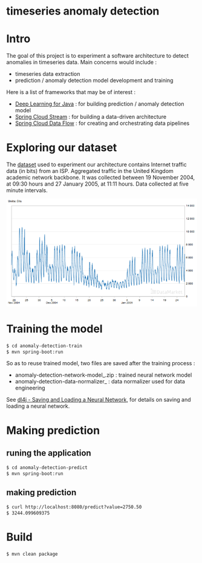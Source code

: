 # timeseries anomaly detection

# Intro
The goal of this project is to experiment a software architecture to detect anomalies 
in timeseries data. 
Main concerns would include :
- timeseries data extraction
- prediction / anomaly detection model development and training

Here is a list of frameworks that may be of interest :
- [Deep Learning for Java](https://deeplearning4j.org/) : for building prediction / anomaly detection model
- [Spring Cloud Stream](https://cloud.spring.io/spring-cloud-stream/) : for building a data-driven architecture
- [Spring Cloud Data Flow](http://cloud.spring.io/spring-cloud-dataflow/) : for creating and orchestrating data pipelines 


# Exploring our dataset

The [dataset](https://datamarket.com/data/set/232g/internet-traffic-data-in-bits-from-an-isp-aggregated-traffic-in-the-united-kingdom-academic-network-backbone-it-was-collected-between-19-november-2004-at-0930-hours-and-27-january-2005-at-1111-hours-data-collected-at-five-minute-intervals#!ds=232g&display=line) used to experiment our architecture contains Internet traffic data (in bits) from an ISP.
Aggregated traffic in the United Kingdom academic network backbone. It was collected between 19 November 2004, at 09:30 hours and 27 January 2005, at 11:11 hours. Data collected at five minute intervals.

![Alt text](data_traffic.png)


# Training the model

```shell
$ cd anomaly-detection-train
$ mvn spring-boot:run
```

So as to reuse trained model, two files are saved after the training process :

- anomaly-detection-network-model_<version>.zip : trained neural network model
- anomaly-detection-data-normalizer_<version> : data normalizer used for data engineering

See [dl4j - Saving and Loading a Neural Network](https://deeplearning4j.org/modelpersistence#saving-and-loading-a-neural-network), for details on saving and loading a neural network.

# Making prediction

## runing the application
```shell
$ cd anomaly-detection-predict
$ mvn spring-boot:run
```
## making prediction
```shell
$ curl http://localhost:8080/predict?value=2750.50 
$ 3244.099609375
```

# Build

```shell
$ mvn clean package
```
